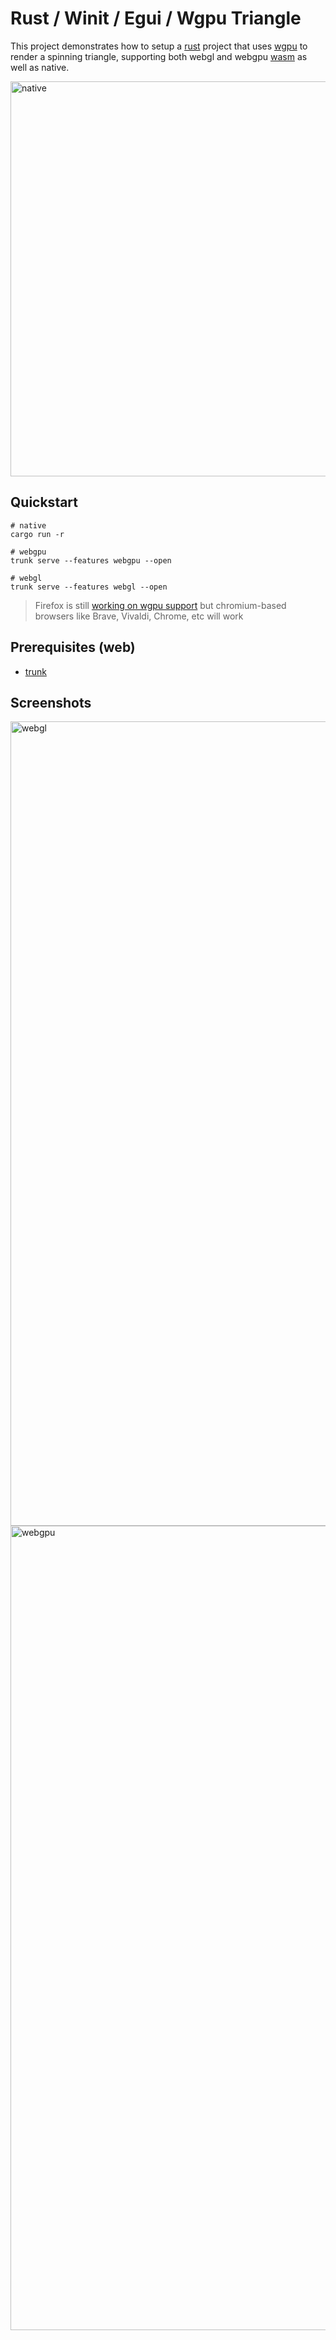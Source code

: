 # Rust / Winit / Egui / Wgpu Triangle

This project demonstrates how to setup a [rust](https://www.rust-lang.org/) project
that uses [wgpu](https://wgpu.rs/) to render a spinning triangle, supporting
both webgl and webgpu [wasm](https://webassembly.org/) as well as native.

<img width="802" height="632" alt="native" src="https://github.com/user-attachments/assets/aaad05db-8a5b-4306-a166-2692b4e365fb" />

## Quickstart

```
# native
cargo run -r

# webgpu
trunk serve --features webgpu --open

# webgl
trunk serve --features webgl --open
```

> Firefox is still [working on wgpu support](https://news.ycombinator.com/item?id=41157383)
> but chromium-based browsers like Brave, Vivaldi, Chrome, etc will work

## Prerequisites (web)

* [trunk](https://trunkrs.dev/)

## Screenshots

<img width="1665" height="1287" alt="webgl" src="https://github.com/user-attachments/assets/d8771e73-4b0b-459a-baf2-5ce1f79f943e" />
<img width="1665" height="1287" alt="webgpu" src="https://github.com/user-attachments/assets/494f2a88-087c-4045-8433-e96f042b7988" />
